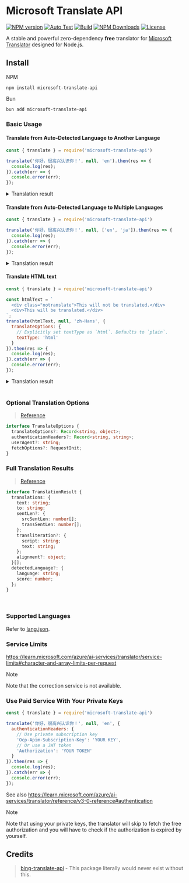 # Microsoft Translate API

[![NPM version](https://img.shields.io/npm/v/microsoft-translate-api.svg?style=flat)](https://www.npmjs.org/package/microsoft-translate-api)
[![Auto Test](https://github.com/chewawi/microsoft-translate-api/actions/workflows/autotest.yml/badge.svg)](https://github.com/chewawi/microsoft-translate-api/actions/workflows/autotest.yml)
[![Build](https://github.com/chewawi/microsoft-translate-api/actions/workflows/transpile.yml/badge.svg)](https://github.com/chewawi/microsoft-translate-api/actions/workflows/transpile.yml)
[![NPM Downloads](https://img.shields.io/npm/dm/microsoft-translate-api.svg)](https://npmcharts.com/compare/microsoft-translate-api?minimal=true)
[![License](https://img.shields.io/npm/l/microsoft-translate-api.svg)](https://github.com/tuusuario/microsoft-translate-api/blob/master/LICENSE)

A stable and powerful zero-dependency **free** translator for [Microsoft Translator](https://learn.microsoft.com/azure/ai-services/translator/) designed for Node.js.

## Install

NPM

```
npm install microsoft-translate-api
```

Bun

```
bun add microsoft-translate-api
```

### Basic Usage

#### Translate from Auto-Detected Language to Another Language

```javascript
const { translate } = require('microsoft-translate-api')

translate('你好，很高兴认识你！', null, 'en').then(res => {
  console.log(res);
}).catch(err => {
  console.error(err);
});
```

<details>
<summary>Translation result</summary>

```json
[
  {
    "detectedLanguage": {
      "language": "zh-Hans",
      "score": 1
    },
    "translations": [
      {
        "text": "Hello, nice to meet you!",
        "to": "en"
      }
    ]
  }
]
```

</details>

#### Translate from Auto-Detected Language to Multiple Languages

```javascript
const { translate } = require('microsoft-translate-api')

translate('你好，很高兴认识你！', null, ['en', 'ja']).then(res => {
  console.log(res);
}).catch(err => {
  console.error(err);
});
```

<details>
<summary>Translation result</summary>

```json
[
  {
    "detectedLanguage": {
      "language": "zh-Hans",
      "score": 1
    },
    "translations": [
      {
        "text": "Hello, nice to meet you!",
        "to": "en"
      },
      {
        "text": "こんにちは、はじめまして!",
        "to": "ja"
      }
    ]
  }
]
```

</details>

#### Translate HTML text

```javascript
const { translate } = require('microsoft-translate-api')

const htmlText = `
  <div class="notranslate">This will not be translated.</div>
  <div>This will be translated.</div>
`;
translate(htmlText, null, 'zh-Hans', {
  translateOptions: {
    // Explicitly set textType as `html`. Defaults to `plain`.
    textType: 'html'
  }
}).then(res => {
  console.log(res);
}).catch(err => {
  console.error(err);
});
```

<details>
<summary>Translation result</summary>

```json
[
  {
    "detectedLanguage": {
      "language": "en",
      "score": 1
    },
    "translations": [
      {
        "text": "<div class=\"notranslate\">This will not be translated.</div>\n<div>这将被翻译。</div>",
        "to": "zh-Hans"
      }
    ]
  }
]
```

</details>

<br/>

### Optional Translation Options

> [Reference](https://learn.microsoft.com/azure/ai-services/translator/reference/v3-0-translate#optional-parameters)

```typescript
interface TranslateOptions {
  translateOptions?: Record<string, object>;
  authenticationHeaders?: Record<string, string>;
  userAgent?: string;
  fetchOptions?: RequestInit;
}
```

### Full Translation Results

> [Reference](https://learn.microsoft.com/azure/ai-services/translator/reference/v3-0-translate#response-body)

```typescript
interface TranslationResult {
  translations: {
    text: string;
    to: string;
    sentLen?: {
      srcSentLen: number[];
      transSentLen: number[];
    };
    transliteration?: {
      script: string;
      text: string;
    };
    alignment?: object;
  }[];
  detectedLanguage?: {
    language: string;
    score: number;
  };
}
```

<br/>

### Supported Languages

Refer to [lang.json](src/lang.json).

### Service Limits

<https://learn.microsoft.com/azure/ai-services/translator/service-limits#character-and-array-limits-per-request>

> [!NOTE]
> Note that the correction service is not available.

### Use Paid Service With Your Private Keys

```javascript
const { translate } = require('microsoft-translate-api')

translate('你好，很高兴认识你！', null, 'en', {
  authenticationHeaders: {
    // Use private subscription key
    'Ocp-Apim-Subscription-Key': 'YOUR KEY',
    // Or use a JWT token
    'Authorization': 'YOUR TOKEN'
  }
}).then(res => {
  console.log(res);
}).catch(err => {
  console.error(err);
});
```

See also <https://learn.microsoft.com/azure/ai-services/translator/reference/v3-0-reference#authentication>

> [!NOTE]
> Note that using your private keys, the translator will skip to fetch the free authorization and you will have to check if the authorization is expired by yourself.

## Credits
>
> [bing-translate-api](https://github.com/plainheart/bing-translate-api/) - This package literally would never exist without this.
